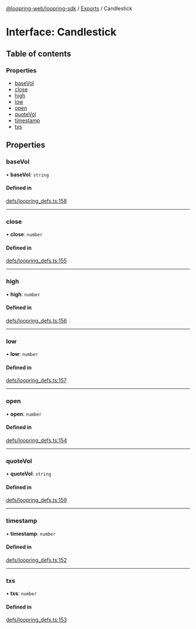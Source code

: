 [@loopring-web/loopring-sdk](../README.md) / [Exports](../modules.md) / Candlestick

# Interface: Candlestick

## Table of contents

### Properties

- [baseVol](Candlestick.md#basevol)
- [close](Candlestick.md#close)
- [high](Candlestick.md#high)
- [low](Candlestick.md#low)
- [open](Candlestick.md#open)
- [quoteVol](Candlestick.md#quotevol)
- [timestamp](Candlestick.md#timestamp)
- [txs](Candlestick.md#txs)

## Properties

### baseVol

• **baseVol**: `string`

#### Defined in

[defs/loopring_defs.ts:158](https://github.com/Loopring/loopring_sdk/blob/18accaa/src/defs/loopring_defs.ts#L158)

___

### close

• **close**: `number`

#### Defined in

[defs/loopring_defs.ts:155](https://github.com/Loopring/loopring_sdk/blob/18accaa/src/defs/loopring_defs.ts#L155)

___

### high

• **high**: `number`

#### Defined in

[defs/loopring_defs.ts:156](https://github.com/Loopring/loopring_sdk/blob/18accaa/src/defs/loopring_defs.ts#L156)

___

### low

• **low**: `number`

#### Defined in

[defs/loopring_defs.ts:157](https://github.com/Loopring/loopring_sdk/blob/18accaa/src/defs/loopring_defs.ts#L157)

___

### open

• **open**: `number`

#### Defined in

[defs/loopring_defs.ts:154](https://github.com/Loopring/loopring_sdk/blob/18accaa/src/defs/loopring_defs.ts#L154)

___

### quoteVol

• **quoteVol**: `string`

#### Defined in

[defs/loopring_defs.ts:159](https://github.com/Loopring/loopring_sdk/blob/18accaa/src/defs/loopring_defs.ts#L159)

___

### timestamp

• **timestamp**: `number`

#### Defined in

[defs/loopring_defs.ts:152](https://github.com/Loopring/loopring_sdk/blob/18accaa/src/defs/loopring_defs.ts#L152)

___

### txs

• **txs**: `number`

#### Defined in

[defs/loopring_defs.ts:153](https://github.com/Loopring/loopring_sdk/blob/18accaa/src/defs/loopring_defs.ts#L153)
